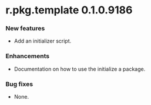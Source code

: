 # r.pkg.template 0.1.0.9186

### New features

* Add an initializer script.

### Enhancements

* Documentation on how to use the initialize a package.

### Bug fixes

* None.